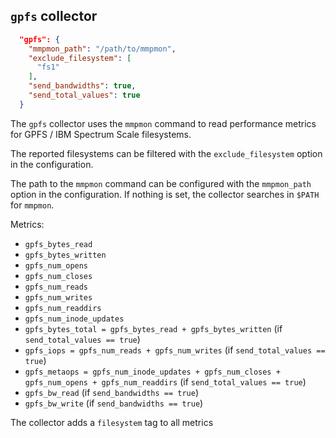 <!--
---
title: GPFS collector
description: Collect infos about GPFS filesystems
categories: [cc-metric-collector]
tags: ['Admin']
weight: 2
hugo_path: docs/reference/cc-metric-collector/collectors/gpfs.md
---
-->

## `gpfs` collector

```json
  "gpfs": {
    "mmpmon_path": "/path/to/mmpmon",
    "exclude_filesystem": [
      "fs1"
    ],
    "send_bandwidths": true,
    "send_total_values": true
  }
```

The `gpfs` collector uses the `mmpmon` command to read performance metrics for
GPFS / IBM Spectrum Scale filesystems.

The reported filesystems can be filtered with the `exclude_filesystem` option
in the configuration.

The path to the `mmpmon` command can be configured with the `mmpmon_path` option
in the configuration. If nothing is set, the collector searches in `$PATH` for `mmpmon`.


Metrics:
* `gpfs_bytes_read`
* `gpfs_bytes_written`
* `gpfs_num_opens`
* `gpfs_num_closes`
* `gpfs_num_reads`
* `gpfs_num_writes`
* `gpfs_num_readdirs`
* `gpfs_num_inode_updates`
* `gpfs_bytes_total = gpfs_bytes_read + gpfs_bytes_written` (if `send_total_values == true`)
* `gpfs_iops = gpfs_num_reads + gpfs_num_writes` (if `send_total_values == true`)
* `gpfs_metaops = gpfs_num_inode_updates + gpfs_num_closes + gpfs_num_opens + gpfs_num_readdirs` (if `send_total_values == true`)
* `gpfs_bw_read` (if `send_bandwidths == true`)
* `gpfs_bw_write` (if `send_bandwidths == true`)

The collector adds a `filesystem` tag to all metrics
